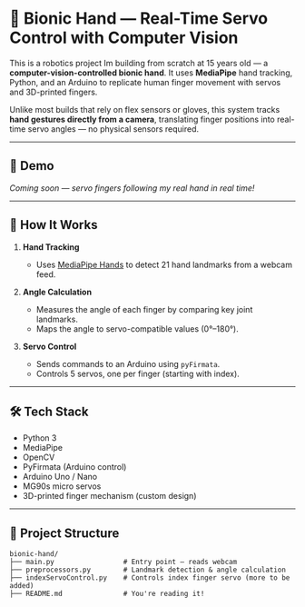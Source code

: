 # 🦾 Bionic Hand — Real-Time Servo Control with Computer Vision

This is a robotics project Im building from scratch at 15 years old — a **computer-vision-controlled bionic hand**. It uses **MediaPipe** hand tracking, Python, and an Arduino to replicate human finger movement with servos and 3D-printed fingers.

Unlike most builds that rely on flex sensors or gloves, this system tracks **hand gestures directly from a camera**, translating finger positions into real-time servo angles — no physical sensors required.

---

## 🎥 Demo

*Coming soon — servo fingers following my real hand in real time!*

---

## 🧠 How It Works

1. **Hand Tracking**  
   - Uses [MediaPipe Hands](https://google.github.io/mediapipe/solutions/hands) to detect 21 hand landmarks from a webcam feed.

2. **Angle Calculation**  
   - Measures the angle of each finger by comparing key joint landmarks.
   - Maps the angle to servo-compatible values (0°–180°).

3. **Servo Control**  
   - Sends commands to an Arduino using `pyFirmata`.
   - Controls 5 servos, one per finger (starting with index).

---

## 🛠️ Tech Stack

- Python 3
- MediaPipe
- OpenCV
- PyFirmata (Arduino control)
- Arduino Uno / Nano
- MG90s micro servos
- 3D-printed finger mechanism (custom design)

---

## 📁 Project Structure
```plaintext
bionic-hand/
├── main.py                 # Entry point — reads webcam
├── preprocessors.py        # Landmark detection & angle calculation
├── indexServoControl.py    # Controls index finger servo (more to be added)
├── README.md               # You're reading it!
